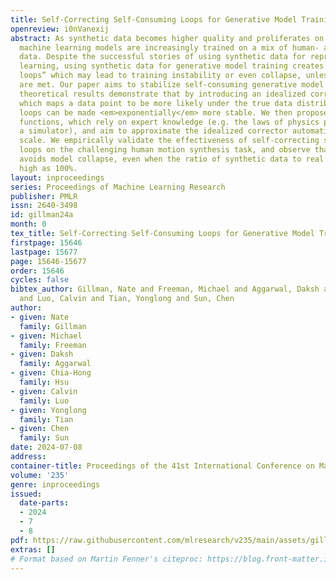 ```yaml
---
title: Self-Correcting Self-Consuming Loops for Generative Model Training
openreview: i0nVanexij
abstract: As synthetic data becomes higher quality and proliferates on the internet,
  machine learning models are increasingly trained on a mix of human- and machine-generated
  data. Despite the successful stories of using synthetic data for representation
  learning, using synthetic data for generative model training creates “self-consuming
  loops” which may lead to training instability or even collapse, unless certain conditions
  are met. Our paper aims to stabilize self-consuming generative model training. Our
  theoretical results demonstrate that by introducing an idealized correction function,
  which maps a data point to be more likely under the true data distribution, self-consuming
  loops can be made <em>exponentially</em> more stable. We then propose self-correction
  functions, which rely on expert knowledge (e.g. the laws of physics programmed in
  a simulator), and aim to approximate the idealized corrector automatically and at
  scale. We empirically validate the effectiveness of self-correcting self-consuming
  loops on the challenging human motion synthesis task, and observe that it successfully
  avoids model collapse, even when the ratio of synthetic data to real data is as
  high as 100%.
layout: inproceedings
series: Proceedings of Machine Learning Research
publisher: PMLR
issn: 2640-3498
id: gillman24a
month: 0
tex_title: Self-Correcting Self-Consuming Loops for Generative Model Training
firstpage: 15646
lastpage: 15677
page: 15646-15677
order: 15646
cycles: false
bibtex_author: Gillman, Nate and Freeman, Michael and Aggarwal, Daksh and Hsu, Chia-Hong
  and Luo, Calvin and Tian, Yonglong and Sun, Chen
author:
- given: Nate
  family: Gillman
- given: Michael
  family: Freeman
- given: Daksh
  family: Aggarwal
- given: Chia-Hong
  family: Hsu
- given: Calvin
  family: Luo
- given: Yonglong
  family: Tian
- given: Chen
  family: Sun
date: 2024-07-08
address:
container-title: Proceedings of the 41st International Conference on Machine Learning
volume: '235'
genre: inproceedings
issued:
  date-parts:
  - 2024
  - 7
  - 8
pdf: https://raw.githubusercontent.com/mlresearch/v235/main/assets/gillman24a/gillman24a.pdf
extras: []
# Format based on Martin Fenner's citeproc: https://blog.front-matter.io/posts/citeproc-yaml-for-bibliographies/
---
```

